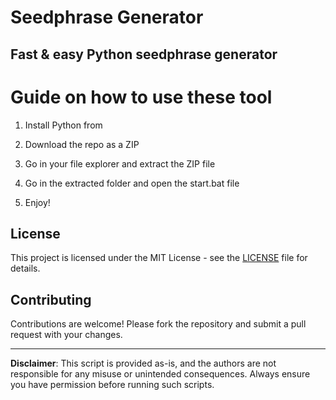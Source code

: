 # Seedphrase Generator        
          
## Fast & easy Python seedphrase generator          
               
# Guide on how to use these tool           
               
1. Install Python from            
   
2. Download the repo as a ZIP         
    
3. Go in your file explorer and extract the ZIP file      
            
4. Go in the extracted folder and open the start.bat file        
            
5. Enjoy!          
             
## License              
       
This project is licensed under the MIT License - see the [LICENSE](LICENSE) file for details.                   
    
## Contributing     
         
Contributions are welcome! Please fork the repository and submit a pull request with your changes.             
         
---        
         
**Disclaimer**: This script is provided as-is, and the authors are not responsible for any misuse or unintended consequences. Always ensure you have permission before running such scripts.             